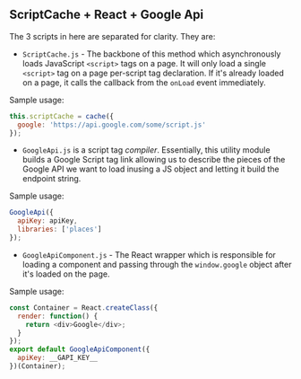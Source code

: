 ## ScriptCache + React + Google Api

The 3 scripts in here are separated for clarity. They are:

* `ScriptCache.js` - The backbone of this method which asynchronously loads JavaScript `<script>` tags on a page. It will only load a single `<script>` tag on a page per-script tag declaration. If it's already loaded on a page, it calls the callback from the `onLoad` event immediately.

Sample usage:

```javascript
this.scriptCache = cache({
  google: 'https://api.google.com/some/script.js'
});
```

* `GoogleApi.js` is a script tag _compiler_. Essentially, this utility module builds a Google Script tag link allowing us to describe the pieces of the Google API we want to load inusing a JS object and letting it build the endpoint string.

Sample usage:

```javascript
GoogleApi({
  apiKey: apiKey,
  libraries: ['places']
});
```

* `GoogleApiComponent.js` - The React wrapper which is responsible for loading a component and passing through the `window.google` object after it's loaded on the page.

Sample usage:

```javascript
const Container = React.createClass({
  render: function() {
    return <div>Google</div>;
  }
});
export default GoogleApiComponent({
  apiKey: __GAPI_KEY__
})(Container);
```
